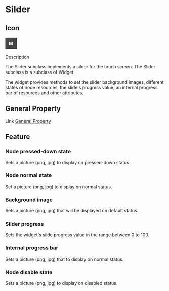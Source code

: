 # Silder

## Icon

![](./res/slider.png)

Description

The Slider subclass implements a silder for the touch screen. The Slider subclass is a subclass of Widget.

The widget provides methods to set the slider background images, different states of node resources, the slide's progress value, an internal progress bar of resources and other attributes.

## General Property

Link [General Property](../widget/general_property.md)

## Feature



### Node pressed-down state

Sets a picture (png, jpg) to display on pressed-down status.

### Node normal state

Set a picture (png, jpg) to display on normal status.

### Background image

Sets a picture (png, jpg) that will be displayed on default status.

### Silder progress

Sets the widget's silde progress value in the range between 0 to 100.

### Internal progress bar

Sets a picture (png, jpg) that to display on normal status.

### Node disable state

Sets a picture (png, jpg) to display on disabled status.